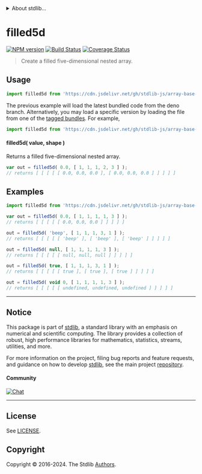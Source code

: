 <!--

@license Apache-2.0

Copyright (c) 2023 The Stdlib Authors.

Licensed under the Apache License, Version 2.0 (the "License");
you may not use this file except in compliance with the License.
You may obtain a copy of the License at

   http://www.apache.org/licenses/LICENSE-2.0

Unless required by applicable law or agreed to in writing, software
distributed under the License is distributed on an "AS IS" BASIS,
WITHOUT WARRANTIES OR CONDITIONS OF ANY KIND, either express or implied.
See the License for the specific language governing permissions and
limitations under the License.

-->


<details>
  <summary>
    About stdlib...
  </summary>
  <p>We believe in a future in which the web is a preferred environment for numerical computation. To help realize this future, we've built stdlib. stdlib is a standard library, with an emphasis on numerical and scientific computation, written in JavaScript (and C) for execution in browsers and in Node.js.</p>
  <p>The library is fully decomposable, being architected in such a way that you can swap out and mix and match APIs and functionality to cater to your exact preferences and use cases.</p>
  <p>When you use stdlib, you can be absolutely certain that you are using the most thorough, rigorous, well-written, studied, documented, tested, measured, and high-quality code out there.</p>
  <p>To join us in bringing numerical computing to the web, get started by checking us out on <a href="https://github.com/stdlib-js/stdlib">GitHub</a>, and please consider <a href="https://opencollective.com/stdlib">financially supporting stdlib</a>. We greatly appreciate your continued support!</p>
</details>

# filled5d

[![NPM version][npm-image]][npm-url] [![Build Status][test-image]][test-url] [![Coverage Status][coverage-image]][coverage-url] <!-- [![dependencies][dependencies-image]][dependencies-url] -->

> Create a filled five-dimensional nested array.

<!-- Section to include introductory text. Make sure to keep an empty line after the intro `section` element and another before the `/section` close. -->

<section class="intro">

</section>

<!-- /.intro -->

<!-- Package usage documentation. -->



<section class="usage">

## Usage

```javascript
import filled5d from 'https://cdn.jsdelivr.net/gh/stdlib-js/array-base-filled5d@deno/mod.js';
```
The previous example will load the latest bundled code from the deno branch. Alternatively, you may load a specific version by loading the file from one of the [tagged bundles](https://github.com/stdlib-js/array-base-filled5d/tags). For example,

```javascript
import filled5d from 'https://cdn.jsdelivr.net/gh/stdlib-js/array-base-filled5d@v0.2.1-deno/mod.js';
```

#### filled5d( value, shape )

Returns a filled five-dimensional nested array.

```javascript
var out = filled5d( 0.0, [ 1, 1, 1, 2, 3 ] );
// returns [ [ [ [ [ 0.0, 0.0, 0.0 ], [ 0.0, 0.0, 0.0 ] ] ] ] ]
```

</section>

<!-- /.usage -->

<!-- Package usage notes. Make sure to keep an empty line after the `section` element and another before the `/section` close. -->

<section class="notes">

</section>

<!-- /.notes -->

<!-- Package usage examples. -->

<section class="examples">

## Examples

<!-- eslint no-undef: "error" -->

```javascript
import filled5d from 'https://cdn.jsdelivr.net/gh/stdlib-js/array-base-filled5d@deno/mod.js';

var out = filled5d( 0.0, [ 1, 1, 1, 1, 3 ] );
// returns [ [ [ [ [ 0.0, 0.0, 0.0 ] ] ] ] ]

out = filled5d( 'beep', [ 1, 1, 1, 3, 1 ] );
// returns [ [ [ [ [ 'beep' ], [ 'beep' ], [ 'beep' ] ] ] ] ]

out = filled5d( null, [ 1, 1, 1, 1, 3 ] );
// returns [ [ [ [ [ null, null, null ] ] ] ] ]

out = filled5d( true, [ 1, 1, 1, 3, 1 ] );
// returns [ [ [ [ [ true ], [ true ], [ true ] ] ] ] ]

out = filled5d( void 0, [ 1, 1, 1, 1, 3 ] );
// returns [ [ [ [ [ undefined, undefined, undefined ] ] ] ] ]
```

</section>

<!-- /.examples -->

<!-- Section to include cited references. If references are included, add a horizontal rule *before* the section. Make sure to keep an empty line after the `section` element and another before the `/section` close. -->

<section class="references">

</section>

<!-- /.references -->

<!-- Section for related `stdlib` packages. Do not manually edit this section, as it is automatically populated. -->

<section class="related">

</section>

<!-- /.related -->

<!-- Section for all links. Make sure to keep an empty line after the `section` element and another before the `/section` close. -->


<section class="main-repo" >

* * *

## Notice

This package is part of [stdlib][stdlib], a standard library with an emphasis on numerical and scientific computing. The library provides a collection of robust, high performance libraries for mathematics, statistics, streams, utilities, and more.

For more information on the project, filing bug reports and feature requests, and guidance on how to develop [stdlib][stdlib], see the main project [repository][stdlib].

#### Community

[![Chat][chat-image]][chat-url]

---

## License

See [LICENSE][stdlib-license].


## Copyright

Copyright &copy; 2016-2024. The Stdlib [Authors][stdlib-authors].

</section>

<!-- /.stdlib -->

<!-- Section for all links. Make sure to keep an empty line after the `section` element and another before the `/section` close. -->

<section class="links">

[npm-image]: http://img.shields.io/npm/v/@stdlib/array-base-filled5d.svg
[npm-url]: https://npmjs.org/package/@stdlib/array-base-filled5d

[test-image]: https://github.com/stdlib-js/array-base-filled5d/actions/workflows/test.yml/badge.svg?branch=v0.2.1
[test-url]: https://github.com/stdlib-js/array-base-filled5d/actions/workflows/test.yml?query=branch:v0.2.1

[coverage-image]: https://img.shields.io/codecov/c/github/stdlib-js/array-base-filled5d/main.svg
[coverage-url]: https://codecov.io/github/stdlib-js/array-base-filled5d?branch=main

<!--

[dependencies-image]: https://img.shields.io/david/stdlib-js/array-base-filled5d.svg
[dependencies-url]: https://david-dm.org/stdlib-js/array-base-filled5d/main

-->

[chat-image]: https://img.shields.io/gitter/room/stdlib-js/stdlib.svg
[chat-url]: https://app.gitter.im/#/room/#stdlib-js_stdlib:gitter.im

[stdlib]: https://github.com/stdlib-js/stdlib

[stdlib-authors]: https://github.com/stdlib-js/stdlib/graphs/contributors

[umd]: https://github.com/umdjs/umd
[es-module]: https://developer.mozilla.org/en-US/docs/Web/JavaScript/Guide/Modules

[deno-url]: https://github.com/stdlib-js/array-base-filled5d/tree/deno
[deno-readme]: https://github.com/stdlib-js/array-base-filled5d/blob/deno/README.md
[umd-url]: https://github.com/stdlib-js/array-base-filled5d/tree/umd
[umd-readme]: https://github.com/stdlib-js/array-base-filled5d/blob/umd/README.md
[esm-url]: https://github.com/stdlib-js/array-base-filled5d/tree/esm
[esm-readme]: https://github.com/stdlib-js/array-base-filled5d/blob/esm/README.md
[branches-url]: https://github.com/stdlib-js/array-base-filled5d/blob/main/branches.md

[stdlib-license]: https://raw.githubusercontent.com/stdlib-js/array-base-filled5d/main/LICENSE

</section>

<!-- /.links -->
